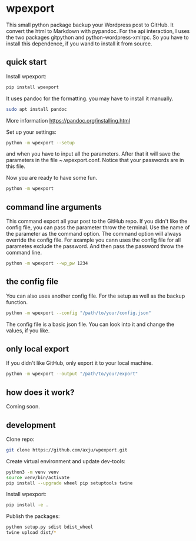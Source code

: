 # wpexport
This small python package backup your Wordpress post to GitHub. It convert
the html to Markdown with pypandoc. For the api interaction, I uses the two
packages gitpython and python-wordpress-xmlrpc. So you have to install this
dependence, if you wand to install it from source.

## quick start
Install wpexport:
```bash
pip install wpexport
```
It uses pandoc for the formatting. you may have to install it manually.
```bash
sudo apt install pandoc
```
More information https://pandoc.org/installing.html

Set up your settings:
```bash
python -m wpexport --setup
```
and when you have to input all the parameters. After that it will save the
parameters in the file ~.wpexport.conf. Notice that your passwords are in this
file.

Now you are ready to have some fun.
```bash
python -m wpexport
```

## command line arguments
This command export all your post to the GitHub repo. If you didn't like the
config file, you can pass the parameter throw the terminal. Use the name of the
parameter as the command option. The command option will always override the
config file. For axample you cann uses the config file for all parametes exclude
the password. And then pass the password throw the command line.
```bash
python -m wpexport --wp_pw 1234
```

## the config file
You can also uses another config file. For the setup as well as the backup
function.
```bash
python -m wpexport --config "/path/to/your/config.json"
```
The config file is a basic json file. You can look into it and change the
values, if you like.

## only local export
If you didn't like GitHub, only export it to your local machine.
```bash
python -m wpexport --output "/path/to/your/export"
```

## how does it work?
Coming soon.

## development
Clone repo:
```bash
git clone https://github.com/axju/wpexport.git
```
Create virtual environment and update dev-tools:
```bash
python3 -m venv venv
source venv/bin/activate
pip install --upgrade wheel pip setuptools twine
```
Install wpexport:
```bash
pip install -e .
```

Publish the packages:
```bash
python setup.py sdist bdist_wheel
twine upload dist/*
```
